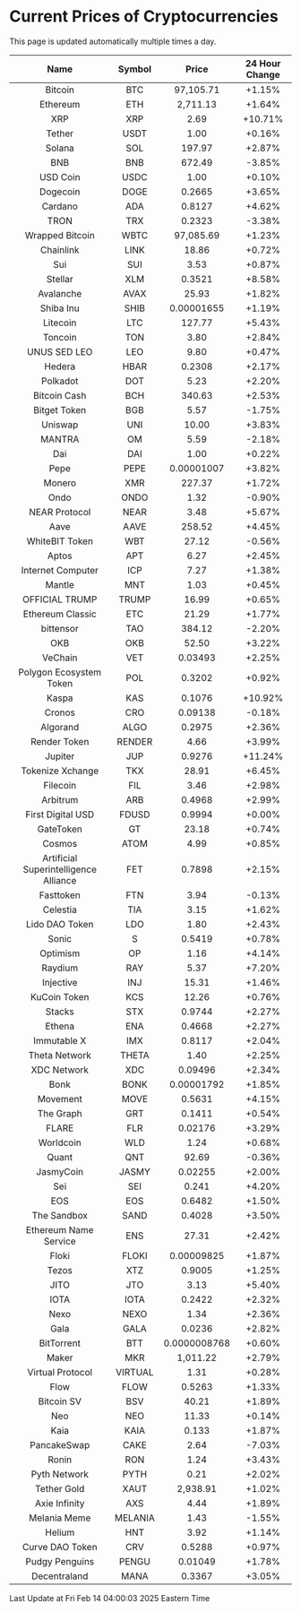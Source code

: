 # Current Prices of Cryptocurrencies
This page is updated automatically multiple times a day.

| Name | Symbol | Price | 24 Hour Change |
| :---: |:---:| :---: | :---: |
| Bitcoin | BTC | 97,105.71 | +1.15% |
| Ethereum | ETH | 2,711.13 | +1.64% |
| XRP | XRP | 2.69 | +10.71% |
| Tether | USDT | 1.00 | +0.16% |
| Solana | SOL | 197.97 | +2.87% |
| BNB | BNB | 672.49 | -3.85% |
| USD Coin | USDC | 1.00 | +0.10% |
| Dogecoin | DOGE | 0.2665 | +3.65% |
| Cardano | ADA | 0.8127 | +4.62% |
| TRON | TRX | 0.2323 | -3.38% |
| Wrapped Bitcoin | WBTC | 97,085.69 | +1.23% |
| Chainlink | LINK | 18.86 | +0.72% |
| Sui | SUI | 3.53 | +0.87% |
| Stellar | XLM | 0.3521 | +8.58% |
| Avalanche | AVAX | 25.93 | +1.82% |
| Shiba Inu | SHIB | 0.00001655 | +1.19% |
| Litecoin | LTC | 127.77 | +5.43% |
| Toncoin | TON | 3.80 | +2.84% |
| UNUS SED LEO | LEO | 9.80 | +0.47% |
| Hedera | HBAR | 0.2308 | +2.17% |
| Polkadot | DOT | 5.23 | +2.20% |
| Bitcoin Cash | BCH | 340.63 | +2.53% |
| Bitget Token | BGB | 5.57 | -1.75% |
| Uniswap | UNI | 10.00 | +3.83% |
| MANTRA | OM | 5.59 | -2.18% |
| Dai | DAI | 1.00 | +0.22% |
| Pepe | PEPE | 0.00001007 | +3.82% |
| Monero | XMR | 227.37 | +1.72% |
| Ondo | ONDO | 1.32 | -0.90% |
| NEAR Protocol | NEAR | 3.48 | +5.67% |
| Aave | AAVE | 258.52 | +4.45% |
| WhiteBIT Token | WBT | 27.12 | -0.56% |
| Aptos | APT | 6.27 | +2.45% |
| Internet Computer | ICP | 7.27 | +1.38% |
| Mantle | MNT | 1.03 | +0.45% |
| OFFICIAL TRUMP | TRUMP | 16.99 | +0.65% |
| Ethereum Classic | ETC | 21.29 | +1.77% |
| bittensor | TAO | 384.12 | -2.20% |
| OKB | OKB | 52.50 | +3.22% |
| VeChain | VET | 0.03493 | +2.25% |
| Polygon Ecosystem Token | POL | 0.3202 | +0.92% |
| Kaspa | KAS | 0.1076 | +10.92% |
| Cronos | CRO | 0.09138 | -0.18% |
| Algorand | ALGO | 0.2975 | +2.36% |
| Render Token | RENDER | 4.66 | +3.99% |
| Jupiter | JUP | 0.9276 | +11.24% |
| Tokenize Xchange | TKX | 28.91 | +6.45% |
| Filecoin | FIL | 3.46 | +2.98% |
| Arbitrum | ARB | 0.4968 | +2.99% |
| First Digital USD | FDUSD | 0.9994 | +0.00% |
| GateToken | GT | 23.18 | +0.74% |
| Cosmos | ATOM | 4.99 | +0.85% |
| Artificial Superintelligence Alliance | FET | 0.7898 | +2.15% |
| Fasttoken | FTN | 3.94 | -0.13% |
| Celestia | TIA | 3.15 | +1.62% |
| Lido DAO Token | LDO | 1.80 | +2.43% |
| Sonic | S | 0.5419 | +0.78% |
| Optimism | OP | 1.16 | +4.14% |
| Raydium | RAY | 5.37 | +7.20% |
| Injective | INJ | 15.31 | +1.46% |
| KuCoin Token | KCS | 12.26 | +0.76% |
| Stacks | STX | 0.9744 | +2.27% |
| Ethena | ENA | 0.4668 | +2.27% |
| Immutable X | IMX | 0.8117 | +2.04% |
| Theta Network | THETA | 1.40 | +2.25% |
| XDC Network | XDC | 0.09496 | +2.34% |
| Bonk | BONK | 0.00001792 | +1.85% |
| Movement | MOVE | 0.5631 | +4.15% |
| The Graph | GRT | 0.1411 | +0.54% |
| FLARE | FLR | 0.02176 | +3.29% |
| Worldcoin | WLD | 1.24 | +0.68% |
| Quant | QNT | 92.69 | -0.36% |
| JasmyCoin | JASMY | 0.02255 | +2.00% |
| Sei | SEI | 0.241 | +4.20% |
| EOS | EOS | 0.6482 | +1.50% |
| The Sandbox | SAND | 0.4028 | +3.50% |
| Ethereum Name Service | ENS | 27.31 | +2.42% |
| Floki | FLOKI | 0.00009825 | +1.87% |
| Tezos | XTZ | 0.9005 | +1.25% |
| JITO | JTO | 3.13 | +5.40% |
| IOTA | IOTA | 0.2422 | +2.32% |
| Nexo | NEXO | 1.34 | +2.36% |
| Gala | GALA | 0.0236 | +2.82% |
| BitTorrent | BTT | 0.0000008768 | +0.60% |
| Maker | MKR | 1,011.22 | +2.79% |
| Virtual Protocol | VIRTUAL | 1.31 | +0.28% |
| Flow | FLOW | 0.5263 | +1.33% |
| Bitcoin SV | BSV | 40.21 | +1.89% |
| Neo | NEO | 11.33 | +0.14% |
| Kaia | KAIA | 0.133 | +1.87% |
| PancakeSwap | CAKE | 2.64 | -7.03% |
| Ronin | RON | 1.24 | +3.43% |
| Pyth Network | PYTH | 0.21 | +2.02% |
| Tether Gold | XAUT | 2,938.91 | +1.02% |
| Axie Infinity | AXS | 4.44 | +1.89% |
| Melania Meme | MELANIA | 1.43 | -1.55% |
| Helium | HNT | 3.92 | +1.14% |
| Curve DAO Token | CRV | 0.5288 | +0.97% |
| Pudgy Penguins | PENGU | 0.01049 | +1.78% |
| Decentraland | MANA | 0.3367 | +3.05% |

Last Update at Fri Feb 14 04:00:03 2025 Eastern Time